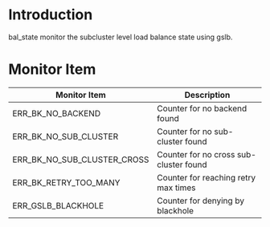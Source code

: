 # Introduction

bal_state monitor the subcluster level load balance state using gslb.

# Monitor Item

| Monitor Item                | Description                            |
| --------------------------- | -------------------------------------- |
| ERR_BK_NO_BACKEND           | Counter for no backend found           |
| ERR_BK_NO_SUB_CLUSTER       | Counter for no sub-cluster found       |
| ERR_BK_NO_SUB_CLUSTER_CROSS | Counter for no cross sub-cluster found |
| ERR_BK_RETRY_TOO_MANY       | Counter for reaching retry max times   |
| ERR_GSLB_BLACKHOLE          | Counter for denying by blackhole       |

